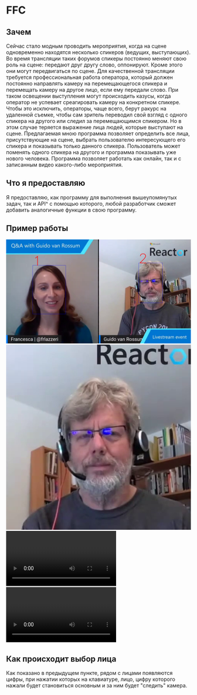 # FFC
<h2>Зачем</h2>
Сейчас стало модным проводить мероприятия, когда на сцене одновременно находятся несколько спикеров (ведущих, выступающих). Во время трансляции таких форумов спикеры постоянно меняют свою роль на сцене: передают друг другу слово, оппонируют. Кроме этого они могут передвигаться по сцене. Для качественной трансляции требуется профессиональная работа оператора, который должен постоянно направлять камеру на перемещающегося спикера и перемещать камеру на другое лицо, если ему передали слово.
При таком освещении выступления могут происходить казусы, когда оператор не успевает среагировать камеру на конкретном спикере. Чтобы это исключить, операторы, чаще всего, берут ракурс на удаленной съемке, чтобы сам зритель переводил свой взгляд с одного спикера на другого или следил за перемещающимся спикером. Но в этом случае теряется выражение лица людей, которые выступают на сцене.
Предлагаемая мною программа позволяет определить все лица, присутствующие на сцене, выбрать пользователю интересующего его спикера и показывать только данного спикера. Пользователь может поменять одного спикера на другого и программа показывать уже нового человека. 
Программа позволяет работать как онлайн, так и с записанным видео какого-либо мероприятия.
<h2>Что я предоставляю</h2>
Я предоставляю, как программу для выполнения вышеупомянутых задач, так и API^ с помощью которого, любой разработчик сможет добавить аналогичные функции в свою программу.
<h2>Пример работы</h2>
<img src="Resources/photo1.png" alt="Resources/photo1.png">
<img src="Resources/photo2.png" alt="Resources/photo2.png">
<video src="Resources/video.mp4"></video>
<video src="Resources/video2.mp4"></video>
<h2>Как происходит выбор лица</h2>
Как показано в предыдущем пункте, рядом с лицами появляются цифры, при нажатии которых на клавиатуре, лицо, цифру которого нажали будет становиться основным и за ним будет "следить" камера.